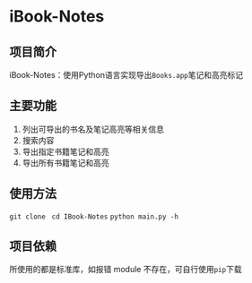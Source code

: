 

# iBook-Notes

## 项目简介

iBook-Notes：使用Python语言实现导出`Books.app`笔记和高亮标记

## 主要功能

1. 列出可导出的书名及笔记高亮等相关信息
2. 搜索内容
3. 导出指定书籍笔记和高亮
4. 导出所有书籍笔记和高亮


## 使用方法
`git clone `
`cd IBook-Notes`
`python main.py -h`




## 项目依赖
所使用的都是标准库，如报错 module 不存在，可自行使用`pip`下载

